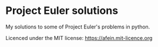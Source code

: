 Project Euler solutions
===============

My solutions to some of Project Euler's problems in python.

Licenced under the MIT license: https://afein.mit-licence.org
